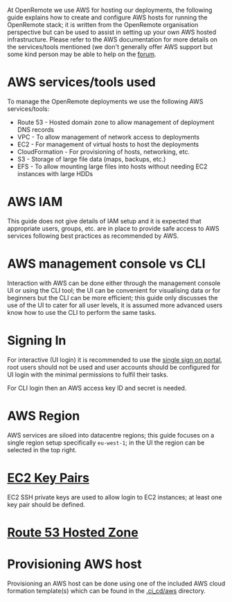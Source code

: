 At OpenRemote we use AWS for hosting our deployments, the following guide explains how to create and configure AWS hosts for running the OpenRemote stack; it is written from the OpenRemote organisation perspective but can be used to assist in setting up your own AWS hosted infrastructure. Please refer to the AWS documentation for more details on the services/tools mentioned (we don't generally offer AWS support but some kind person may be able to help on the [forum](https://forum.openremote.io).

# AWS services/tools used
To manage the OpenRemote deployments we use the following AWS services/tools:
* Route 53 - Hosted domain zone to allow management of deployment DNS records
* VPC - To allow management of network access to deployments
* EC2 - For management of virtual hosts to host the deployments
* CloudFormation - For provisioning of hosts, networking, etc.
* S3 - Storage of large file data (maps, backups, etc.)
* EFS - To allow mounting large files into hosts without needing EC2 instances with large HDDs

# AWS IAM
This guide does not give details of IAM setup and it is expected that appropriate users, groups, etc. are in place to provide safe access to AWS services following best practices as recommended by AWS.

# AWS management console vs CLI
Interaction with AWS can be done either through the management console UI or using the CLI tool; the UI can be convenient for visualising data or for beginners but the CLI can be more efficient; this guide only discusses the use of the UI to cater for all user levels, it is assumed more advanced users know how to use the CLI to perform the same tasks.

# Signing In
For interactive (UI login) it is recommended to use the [single sign on portal](https://openremote.awsapps.com/start#/), root users should not be used and user accounts should be configured for UI login with the minimal permissions to fulfil their tasks.

For CLI login then an AWS access key ID and secret is needed.

# AWS Region
AWS services are siloed into datacentre regions; this guide focuses on a single region setup specifically `eu-west-1`; in the UI the region can be selected in the top right.

# [EC2 Key Pairs](https://eu-west-1.console.aws.amazon.com/ec2/v2/home?region=eu-west-1#KeyPairs:)
EC2 SSH private keys are used to allow login to EC2 instances; at least one key pair should be defined.

# [Route 53 Hosted Zone](https://console.aws.amazon.com/route53/v2/hostedzones#)


# Provisioning AWS host
Provisioning an AWS host can be done using one of the included AWS cloud formation template(s) which can be found in the [.ci_cd/aws](../tree/master/.ci_cd/aws) directory.

